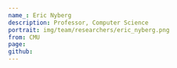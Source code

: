 ```yaml
---
name_: Eric Nyberg
description: Professor, Computer Science
portrait: img/team/researchers/eric_nyberg.png
from: CMU
page:
github:
---
```

